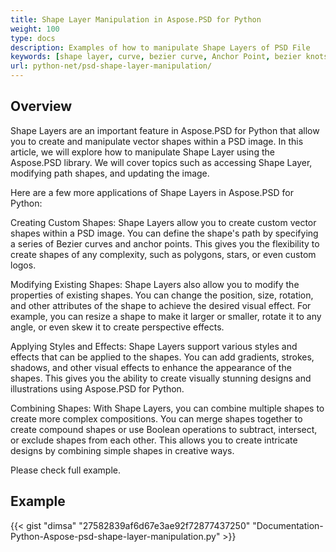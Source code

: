 ```yaml
---
title: Shape Layer Manipulation in Aspose.PSD for Python
weight: 100
type: docs
description: Examples of how to manipulate Shape Layers of PSD File
keywords: [shape layer, curve, bezier curve, Anchor Point, bezier knots, psd api, python, code sample]
url: python-net/psd-shape-layer-manipulation/
---
```


## **Overview**
Shape Layers are an important feature in Aspose.PSD for Python that allow you to create and manipulate vector shapes within a PSD image. In this article, we will explore how to manipulate Shape Layer using the Aspose.PSD library. We will cover topics such as accessing Shape Layer, modifying path shapes, and updating the image.

Here are a few more applications of Shape Layers in Aspose.PSD for Python:

Creating Custom Shapes: Shape Layers allow you to create custom vector shapes within a PSD image. You can define the shape's path by specifying a series of Bezier curves and anchor points. This gives you the flexibility to create shapes of any complexity, such as polygons, stars, or even custom logos.

Modifying Existing Shapes: Shape Layers also allow you to modify the properties of existing shapes. You can change the position, size, rotation, and other attributes of the shape to achieve the desired visual effect. For example, you can resize a shape to make it larger or smaller, rotate it to any angle, or even skew it to create perspective effects.

Applying Styles and Effects: Shape Layers support various styles and effects that can be applied to the shapes. You can add gradients, strokes, shadows, and other visual effects to enhance the appearance of the shapes. This gives you the ability to create visually stunning designs and illustrations using Aspose.PSD for Python.

Combining Shapes: With Shape Layers, you can combine multiple shapes to create more complex compositions. You can merge shapes together to create compound shapes or use Boolean operations to subtract, intersect, or exclude shapes from each other. This allows you to create intricate designs by combining simple shapes in creative ways.

Please check full example.

## **Example**
{{< gist "dimsa" "27582839af6d67e3ae92f72877437250" "Documentation-Python-Aspose-psd-shape-layer-manipulation.py" >}}
